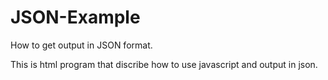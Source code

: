 # JSON-Example

How to get output in JSON format.

This is html program that discribe how to use javascript and output in json.
